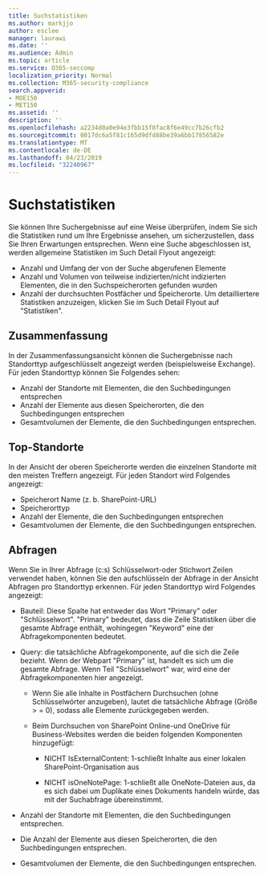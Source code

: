 ```yaml
---
title: Suchstatistiken
ms.author: markjjo
author: esclee
manager: laurawi
ms.date: ''
ms.audience: Admin
ms.topic: article
ms.service: O365-seccomp
localization_priority: Normal
ms.collection: M365-security-compliance
search.appverid:
- MOE150
- MET150
ms.assetid: ''
description: ''
ms.openlocfilehash: a2234d0a0e94e3fbb15f8fac8f6e49cc7b26cfb2
ms.sourcegitcommit: 0017dc6a5f81c165d9dfd88be39a6bb17856582e
ms.translationtype: MT
ms.contentlocale: de-DE
ms.lasthandoff: 04/23/2019
ms.locfileid: "32240967"
---
```

# <a name="search-statistics"></a>Suchstatistiken

Sie können Ihre Suchergebnisse auf eine Weise überprüfen, indem Sie sich die Statistiken rund um Ihre Ergebnisse ansehen, um sicherzustellen, dass Sie Ihren Erwartungen entsprechen. Wenn eine Suche abgeschlossen ist, werden allgemeine Statistiken im Such Detail Flyout angezeigt:
- Anzahl und Umfang der von der Suche abgerufenen Elemente
- Anzahl und Volumen von teilweise indizierten/nicht indizierten Elementen, die in den Suchspeicherorten gefunden wurden
- Anzahl der durchsuchten Postfächer und Speicherorte.
Um detailliertere Statistiken anzuzeigen, klicken Sie im Such Detail Flyout auf "Statistiken".

## <a name="summary"></a>Zusammenfassung

In der Zusammenfassungsansicht können die Suchergebnisse nach Standorttyp aufgeschlüsselt angezeigt werden (beispielsweise Exchange). Für jeden Standorttyp können Sie Folgendes sehen:
- Anzahl der Standorte mit Elementen, die den Suchbedingungen entsprechen
- Anzahl der Elemente aus diesen Speicherorten, die den Suchbedingungen entsprechen
- Gesamtvolumen der Elemente, die den Suchbedingungen entsprechen.

## <a name="top-locations"></a>Top-Standorte

In der Ansicht der oberen Speicherorte werden die einzelnen Standorte mit den meisten Treffern angezeigt. Für jeden Standort wird Folgendes angezeigt:
- Speicherort Name (z. b. SharePoint-URL)
- Speicherorttyp
- Anzahl der Elemente, die den Suchbedingungen entsprechen
- Gesamtvolumen der Elemente, die den Suchbedingungen entsprechen.

## <a name="queries"></a>Abfragen

Wenn Sie in Ihrer Abfrage (c:s) Schlüsselwort-oder Stichwort Zeilen verwendet haben, können Sie den aufschlüsseln der Abfrage in der Ansicht Abfragen pro Standorttyp erkennen. Für jeden Standorttyp wird Folgendes angezeigt:

- Bauteil: Diese Spalte hat entweder das Wort "Primary" oder "Schlüsselwort". "Primary" bedeutet, dass die Zeile Statistiken über die gesamte Abfrage enthält, wohingegen "Keyword" eine der Abfragekomponenten bedeutet.

- Query: die tatsächliche Abfragekomponente, auf die sich die Zeile bezieht. Wenn der Webpart "Primary" ist, handelt es sich um die gesamte Abfrage. Wenn Teil "Schlüsselwort" war, wird eine der Abfragekomponenten hier angezeigt.
  
  - Wenn Sie alle Inhalte in Postfächern Durchsuchen (ohne Schlüsselwörter anzugeben), lautet die tatsächliche Abfrage (Größe > = 0), sodass alle Elemente zurückgegeben werden.
  
  - Beim Durchsuchen von SharePoint Online-und OneDrive für Business-Websites werden die beiden folgenden Komponenten hinzugefügt:
    
    - NICHT IsExternalContent: 1-schließt Inhalte aus einer lokalen SharePoint-Organisation aus
    
    - NICHT isOneNotePage: 1-schließt alle OneNote-Dateien aus, da es sich dabei um Duplikate eines Dokuments handeln würde, das mit der Suchabfrage übereinstimmt.

- Anzahl der Standorte mit Elementen, die den Suchbedingungen entsprechen.

- Die Anzahl der Elemente aus diesen Speicherorten, die den Suchbedingungen entsprechen.

- Gesamtvolumen der Elemente, die den Suchbedingungen entsprechen.